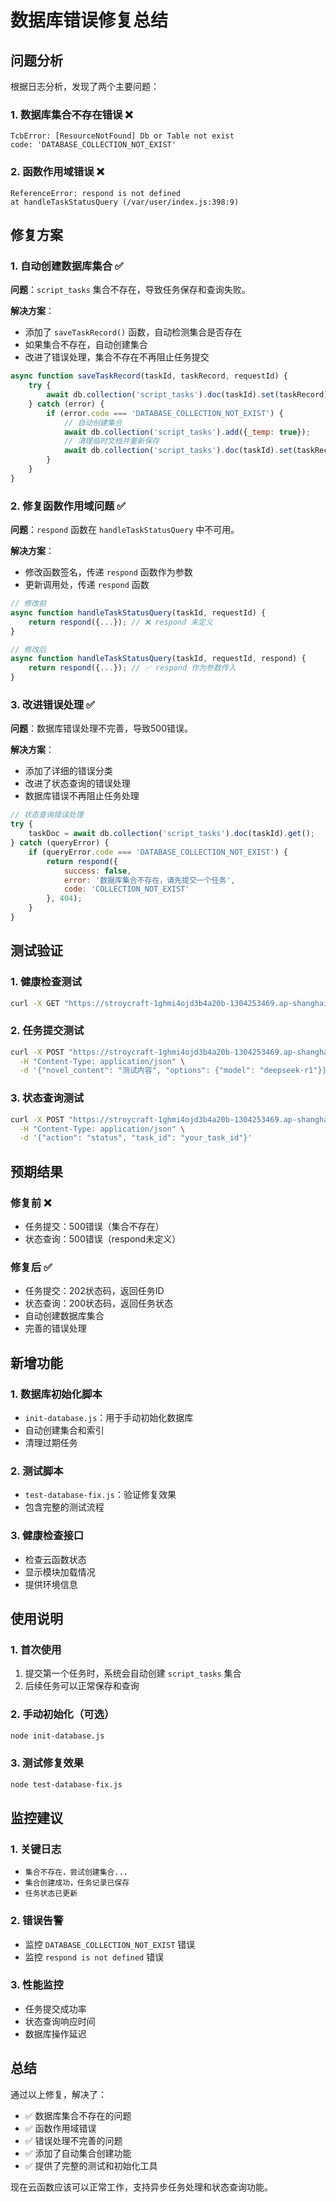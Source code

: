 # 数据库错误修复总结

## 问题分析

根据日志分析，发现了两个主要问题：

### 1. 数据库集合不存在错误 ❌
```
TcbError: [ResourceNotFound] Db or Table not exist
code: 'DATABASE_COLLECTION_NOT_EXIST'
```

### 2. 函数作用域错误 ❌
```
ReferenceError: respond is not defined
at handleTaskStatusQuery (/var/user/index.js:398:9)
```

## 修复方案

### 1. 自动创建数据库集合 ✅

**问题**：`script_tasks` 集合不存在，导致任务保存和查询失败。

**解决方案**：
- 添加了 `saveTaskRecord()` 函数，自动检测集合是否存在
- 如果集合不存在，自动创建集合
- 改进了错误处理，集合不存在不再阻止任务提交

```javascript
async function saveTaskRecord(taskId, taskRecord, requestId) {
    try {
        await db.collection('script_tasks').doc(taskId).set(taskRecord);
    } catch (error) {
        if (error.code === 'DATABASE_COLLECTION_NOT_EXIST') {
            // 自动创建集合
            await db.collection('script_tasks').add({_temp: true});
            // 清理临时文档并重新保存
            await db.collection('script_tasks').doc(taskId).set(taskRecord);
        }
    }
}
```

### 2. 修复函数作用域问题 ✅

**问题**：`respond` 函数在 `handleTaskStatusQuery` 中不可用。

**解决方案**：
- 修改函数签名，传递 `respond` 函数作为参数
- 更新调用处，传递 `respond` 函数

```javascript
// 修改前
async function handleTaskStatusQuery(taskId, requestId) {
    return respond({...}); // ❌ respond 未定义
}

// 修改后
async function handleTaskStatusQuery(taskId, requestId, respond) {
    return respond({...}); // ✅ respond 作为参数传入
}
```

### 3. 改进错误处理 ✅

**问题**：数据库错误处理不完善，导致500错误。

**解决方案**：
- 添加了详细的错误分类
- 改进了状态查询的错误处理
- 数据库错误不再阻止任务处理

```javascript
// 状态查询错误处理
try {
    taskDoc = await db.collection('script_tasks').doc(taskId).get();
} catch (queryError) {
    if (queryError.code === 'DATABASE_COLLECTION_NOT_EXIST') {
        return respond({
            success: false,
            error: '数据库集合不存在，请先提交一个任务',
            code: 'COLLECTION_NOT_EXIST'
        }, 404);
    }
}
```

## 测试验证

### 1. 健康检查测试
```bash
curl -X GET "https://stroycraft-1ghmi4ojd3b4a20b-1304253469.ap-shanghai.app.tcloudbase.com/script_generator/health"
```

### 2. 任务提交测试
```bash
curl -X POST "https://stroycraft-1ghmi4ojd3b4a20b-1304253469.ap-shanghai.app.tcloudbase.com/script_generator" \
  -H "Content-Type: application/json" \
  -d '{"novel_content": "测试内容", "options": {"model": "deepseek-r1"}}'
```

### 3. 状态查询测试
```bash
curl -X POST "https://stroycraft-1ghmi4ojd3b4a20b-1304253469.ap-shanghai.app.tcloudbase.com/script_generator" \
  -H "Content-Type: application/json" \
  -d '{"action": "status", "task_id": "your_task_id"}'
```

## 预期结果

### 修复前 ❌
- 任务提交：500错误（集合不存在）
- 状态查询：500错误（respond未定义）

### 修复后 ✅
- 任务提交：202状态码，返回任务ID
- 状态查询：200状态码，返回任务状态
- 自动创建数据库集合
- 完善的错误处理

## 新增功能

### 1. 数据库初始化脚本
- `init-database.js`：用于手动初始化数据库
- 自动创建集合和索引
- 清理过期任务

### 2. 测试脚本
- `test-database-fix.js`：验证修复效果
- 包含完整的测试流程

### 3. 健康检查接口
- 检查云函数状态
- 显示模块加载情况
- 提供环境信息

## 使用说明

### 1. 首次使用
1. 提交第一个任务时，系统会自动创建 `script_tasks` 集合
2. 后续任务可以正常保存和查询

### 2. 手动初始化（可选）
```bash
node init-database.js
```

### 3. 测试修复效果
```bash
node test-database-fix.js
```

## 监控建议

### 1. 关键日志
- `集合不存在，尝试创建集合...`
- `集合创建成功，任务记录已保存`
- `任务状态已更新`

### 2. 错误告警
- 监控 `DATABASE_COLLECTION_NOT_EXIST` 错误
- 监控 `respond is not defined` 错误

### 3. 性能监控
- 任务提交成功率
- 状态查询响应时间
- 数据库操作延迟

## 总结

通过以上修复，解决了：
- ✅ 数据库集合不存在的问题
- ✅ 函数作用域错误
- ✅ 错误处理不完善的问题
- ✅ 添加了自动集合创建功能
- ✅ 提供了完整的测试和初始化工具

现在云函数应该可以正常工作，支持异步任务处理和状态查询功能。

